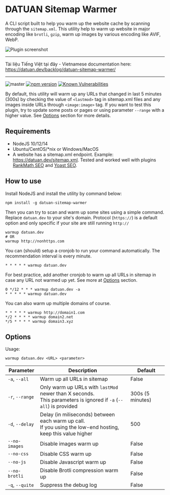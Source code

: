 # DATUAN Sitemap Warmer

A CLI script built to help you warm up the website cache by scanning through the `sitemap.xml`. This utility help to
warm up website in major encoding like `brotli`, `gzip`, warm up images by various encoding like AVIF, WebP.

![Plugin screenshot](https://datuan.dev/wp-content/uploads/2020/12/datuan-sitemap-warmer.png)

-----------------------------------------
Tài liệu Tiếng Việt tại đây - Vietnamese documentation here: https://datuan.dev/backlog/datuan-sitemap-warmer/

-----------------------------------------
![master](https://github.com/tdtgit/TDT-sitemap-warmer/workflows/Node.js%20CI/badge.svg) [![npm version](https://badge.fury.io/js/datuan-sitemap-warmer.svg)](https://www.npmjs.com/package/datuan-sitemap-warmer) [![Known Vulnerabilities](https://snyk.io/test/github/tdtgit/sitemap-warmer/badge.svg?targetFile=package.json)](https://snyk.io/test/github/tdtgit/sitemap-warmer?targetFile=package.json)

By default, this utility will warm up any URLs that changed in last 5 minutes (300s) by checking the value
of `<lastmod>` tag in sitemap.xml files and any images inside URLs through `<image:image>` tag. If you want to test this
plugin, try to update some posts or pages or using parameter `--range`
with a higher value. See [Options](#options) section for more details.

## Requirements

* NodeJS 10/12/14
* Ubuntu/CentOS/*nix or Windows/MacOS
* A website has a sitemap.xml endpoint. Example: https://datuan.dev/sitemap.xml. Tested and worked well with
  plugins [RankMath SEO](https://rankmath.com/kb/configure-sitemaps/)
  and [Yoast SEO](https://yoast.com/help/xml-sitemaps-in-the-wordpress-seo-plugin/).

## How to use

Install NodeJS and install the utility by command below:

```
npm install -g datuan-sitemap-warmer
```

Then you can try to scan and warm up some sites using a simple command. Replace `datuan.dev` to your site's domain.
Protocol (`https://`) is a default option and only specific if your site are still running `http://`

```
warmup datuan.dev
# OR
warmup http://nonhttps.com
```

You can (should) setup a cronjob to run your command automatically. The recommendation interval is every minute.

```
* * * * * warmup datuan.dev
```

For best practice, add another cronjob to warm up all URLs in sitemap in case any URL not warmed up yet. See more
at [Options](#options) section.

```
0 */12 * * * warmup datuan.dev -a
* * * * * warmup datuan.dev
```

You can also warm up multiple domains of course.

```
* * * * * warmup http://domain1.com
*/2 * * * * warmup domain2.net
*/5 * * * * warmup domain3.xyz
```

## Options

Usage:

```
warmup datuan.dev <URL> <parameter>
```

| Parameter            | Description                                                                                                            | Default            |
|------------------	|---------------------------------------------------------------------------------------------------------------------	|-----------------	|
| `-a`, `--all`        | Warm up all URLs in sitemap                                                                                            | False            |
| `-r`, `--range`    | Only warm up URLs with `lastMod` newer than X seconds.<br> This parameters is ignored if `-a` (`--all`) is provided    | 300s (5 minutes)    |
| `-d`, `--delay`    | Delay (in miliseconds) between each warm up call.<br> If you using the low-end hosting, keep this value higher        | 500                |
| `--no-images`    | Disable images warm up                                                                                               | False                |
| `--no-css`    | Disable CSS warm up                                                                                               | False                |
| `--no-js`    | Disable Javascript warm up                                                                                               | False                |
| `--no-brotli`    | Disable Brotli compression warm up                                                                                               | False                |
| `-q`, `--quite`    | Suppress the debug log                                                                                                | False            |
